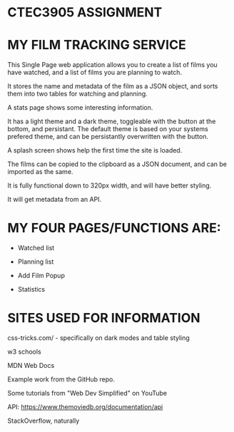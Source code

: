 # CTEC3905 ASSIGNMENT

# MY FILM TRACKING SERVICE

This Single Page web application allows you to create a list of films you have watched, and a list of films you are planning to watch.

It stores the name and metadata of the film as a JSON object, and sorts them into two tables for watching and planning.

A stats page shows some interesting information.

It has a light theme and a dark theme, toggleable with the button at the bottom, and persistant. The default theme is based on your systems prefered theme, and can be persistantly overwritten with the button.

A splash screen shows help the first time the site is loaded.

The films can be copied to the clipboard as a JSON document, and can be imported as the same.

It is fully functional down to 320px width, and will have better styling.

It will get metadata from an API.


# MY FOUR PAGES/FUNCTIONS ARE:

- Watched list

- Planning list

- Add Film Popup

- Statistics

# SITES USED FOR INFORMATION

css-tricks.com/ - specifically on dark modes and table styling

w3 schools

MDN Web Docs

Example work from the GitHub repo.

Some tutorials from "Web Dev Simplified" on YouTube

API: https://www.themoviedb.org/documentation/api

StackOverflow, naturally